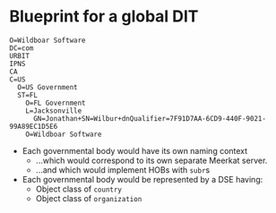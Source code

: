 # Blueprint for a global DIT

```
O=Wildboar Software
DC=com
URBIT
IPNS
CA
C=US
  O=US Government
  ST=FL
    O=FL Government
    L=Jacksonville
      GN=Jonathan+SN=Wilbur+dnQualifier=7F91D7AA-6CD9-440F-9021-99A89EC1D5E6
    O=Wildboar Software
```

- Each governmental body would have its own naming context
  - ...which would correspond to its own separate Meerkat server.
  - ...and which would implement HOBs with `subr`s
- Each governmental body would be represented by a DSE having:
  - Object class of `country`
  - Object class of `organization`


